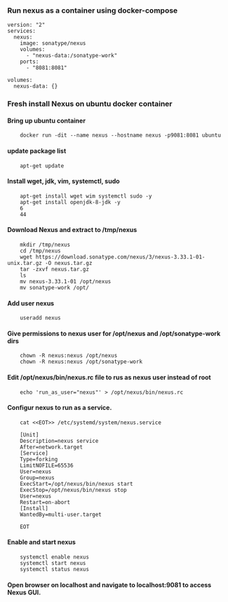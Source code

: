 ### Run nexus as a container using docker-compose

    version: "2"
    services:
      nexus:
        image: sonatype/nexus
        volumes:
          - "nexus-data:/sonatype-work"
        ports:
          - "8081:8081"

    volumes:
      nexus-data: {}

### Fresh install Nexus on ubuntu docker container

   #### Bring up ubuntu container
   
        docker run -dit --name nexus --hostname nexus -p9081:8081 ubuntu
        
   #### update package list
   
        apt-get update
        
   #### Install wget, jdk, vim, systemctl, sudo
   
        apt-get install wget wim systemctl sudo -y
        apt-get install openjdk-8-jdk -y
        6
        44
        
   #### Download Nexus and extract to /tmp/nexus
   
        mkdir /tmp/nexus
        cd /tmp/nexus
        wget https://download.sonatype.com/nexus/3/nexus-3.33.1-01-unix.tar.gz -O nexus.tar.gz
        tar -zxvf nexus.tar.gz
        ls
        mv nexus-3.33.1-01 /opt/nexus
        mv sonatype-work /opt/
        
   #### Add user nexus 
   
        useradd nexus
        
   #### Give permissions to nexus user for /opt/nexus and /opt/sonatype-work dirs
   
        chown -R nexus:nexus /opt/nexus
        chown -R nexus:nexus /opt/sonatype-work
        
   #### Edit /opt/nexus/bin/nexus.rc file to rus as nexus user instead of root
   
        echo 'run_as_user="nexus"' > /opt/nexus/bin/nexus.rc
        
   #### Configur nexus to run as a service.
        
        cat <<EOT>> /etc/systemd/system/nexus.service
        
        [Unit]
        Description=nexus service
        After=network.target
        [Service]
        Type=forking
        LimitNOFILE=65536
        User=nexus
        Group=nexus
        ExecStart=/opt/nexus/bin/nexus start
        ExecStop=/opt/nexus/bin/nexus stop
        User=nexus
        Restart=on-abort
        [Install]
        WantedBy=multi-user.target
        
        EOT
        
   #### Enable and start nexus
   
        systemctl enable nexus
        systemctl start nexus
        systemctl status nexus
        
   #### Open browser on localhost and navigate to localhost:9081 to access Nexus GUI.
        

        
